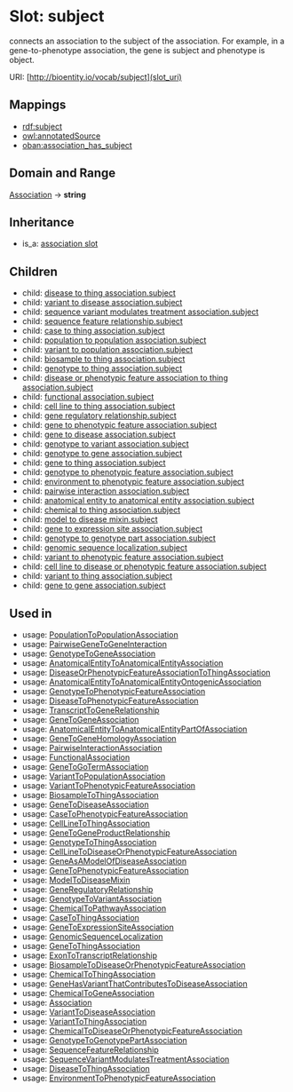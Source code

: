 # Slot: subject


connects an association to the subject of the association. For example, in a gene-to-phenotype association, the gene is subject and phenotype is object.

URI: [http://bioentity.io/vocab/subject](slot_uri)
## Mappings

 * [rdf:subject](http://purl.obolibrary.org/obo/rdf_subject)
 * [owl:annotatedSource](http://purl.obolibrary.org/obo/owl_annotatedSource)
 * [oban:association_has_subject](http://purl.obolibrary.org/obo/oban_association_has_subject)
## Domain and Range

[Association](Association.md) -> **string**
## Inheritance

 *  is_a: [association slot](association_slot.md)
## Children

 *  child: [disease to thing association.subject](disease_to_thing_association_subject.md)
 *  child: [variant to disease association.subject](variant_to_disease_association_subject.md)
 *  child: [sequence variant modulates treatment association.subject](sequence_variant_modulates_treatment_association_subject.md)
 *  child: [sequence feature relationship.subject](sequence_feature_relationship_subject.md)
 *  child: [case to thing association.subject](case_to_thing_association_subject.md)
 *  child: [population to population association.subject](population_to_population_association_subject.md)
 *  child: [variant to population association.subject](variant_to_population_association_subject.md)
 *  child: [biosample to thing association.subject](biosample_to_thing_association_subject.md)
 *  child: [genotype to thing association.subject](genotype_to_thing_association_subject.md)
 *  child: [disease or phenotypic feature association to thing association.subject](disease_or_phenotypic_feature_association_to_thing_association_subject.md)
 *  child: [functional association.subject](functional_association_subject.md)
 *  child: [cell line to thing association.subject](cell_line_to_thing_association_subject.md)
 *  child: [gene regulatory relationship.subject](gene_regulatory_relationship_subject.md)
 *  child: [gene to phenotypic feature association.subject](gene_to_phenotypic_feature_association_subject.md)
 *  child: [gene to disease association.subject](gene_to_disease_association_subject.md)
 *  child: [genotype to variant association.subject](genotype_to_variant_association_subject.md)
 *  child: [genotype to gene association.subject](genotype_to_gene_association_subject.md)
 *  child: [gene to thing association.subject](gene_to_thing_association_subject.md)
 *  child: [genotype to phenotypic feature association.subject](genotype_to_phenotypic_feature_association_subject.md)
 *  child: [environment to phenotypic feature association.subject](environment_to_phenotypic_feature_association_subject.md)
 *  child: [pairwise interaction association.subject](pairwise_interaction_association_subject.md)
 *  child: [anatomical entity to anatomical entity association.subject](anatomical_entity_to_anatomical_entity_association_subject.md)
 *  child: [chemical to thing association.subject](chemical_to_thing_association_subject.md)
 *  child: [model to disease mixin.subject](model_to_disease_mixin_subject.md)
 *  child: [gene to expression site association.subject](gene_to_expression_site_association_subject.md)
 *  child: [genotype to genotype part association.subject](genotype_to_genotype_part_association_subject.md)
 *  child: [genomic sequence localization.subject](genomic_sequence_localization_subject.md)
 *  child: [variant to phenotypic feature association.subject](variant_to_phenotypic_feature_association_subject.md)
 *  child: [cell line to disease or phenotypic feature association.subject](cell_line_to_disease_or_phenotypic_feature_association_subject.md)
 *  child: [variant to thing association.subject](variant_to_thing_association_subject.md)
 *  child: [gene to gene association.subject](gene_to_gene_association_subject.md)
## Used in

 *  usage: [PopulationToPopulationAssociation](PopulationToPopulationAssociation.md)
 *  usage: [PairwiseGeneToGeneInteraction](PairwiseGeneToGeneInteraction.md)
 *  usage: [GenotypeToGeneAssociation](GenotypeToGeneAssociation.md)
 *  usage: [AnatomicalEntityToAnatomicalEntityAssociation](AnatomicalEntityToAnatomicalEntityAssociation.md)
 *  usage: [DiseaseOrPhenotypicFeatureAssociationToThingAssociation](DiseaseOrPhenotypicFeatureAssociationToThingAssociation.md)
 *  usage: [AnatomicalEntityToAnatomicalEntityOntogenicAssociation](AnatomicalEntityToAnatomicalEntityOntogenicAssociation.md)
 *  usage: [GenotypeToPhenotypicFeatureAssociation](GenotypeToPhenotypicFeatureAssociation.md)
 *  usage: [DiseaseToPhenotypicFeatureAssociation](DiseaseToPhenotypicFeatureAssociation.md)
 *  usage: [TranscriptToGeneRelationship](TranscriptToGeneRelationship.md)
 *  usage: [GeneToGeneAssociation](GeneToGeneAssociation.md)
 *  usage: [AnatomicalEntityToAnatomicalEntityPartOfAssociation](AnatomicalEntityToAnatomicalEntityPartOfAssociation.md)
 *  usage: [GeneToGeneHomologyAssociation](GeneToGeneHomologyAssociation.md)
 *  usage: [PairwiseInteractionAssociation](PairwiseInteractionAssociation.md)
 *  usage: [FunctionalAssociation](FunctionalAssociation.md)
 *  usage: [GeneToGoTermAssociation](GeneToGoTermAssociation.md)
 *  usage: [VariantToPopulationAssociation](VariantToPopulationAssociation.md)
 *  usage: [VariantToPhenotypicFeatureAssociation](VariantToPhenotypicFeatureAssociation.md)
 *  usage: [BiosampleToThingAssociation](BiosampleToThingAssociation.md)
 *  usage: [GeneToDiseaseAssociation](GeneToDiseaseAssociation.md)
 *  usage: [CaseToPhenotypicFeatureAssociation](CaseToPhenotypicFeatureAssociation.md)
 *  usage: [CellLineToThingAssociation](CellLineToThingAssociation.md)
 *  usage: [GeneToGeneProductRelationship](GeneToGeneProductRelationship.md)
 *  usage: [GenotypeToThingAssociation](GenotypeToThingAssociation.md)
 *  usage: [CellLineToDiseaseOrPhenotypicFeatureAssociation](CellLineToDiseaseOrPhenotypicFeatureAssociation.md)
 *  usage: [GeneAsAModelOfDiseaseAssociation](GeneAsAModelOfDiseaseAssociation.md)
 *  usage: [GeneToPhenotypicFeatureAssociation](GeneToPhenotypicFeatureAssociation.md)
 *  usage: [ModelToDiseaseMixin](ModelToDiseaseMixin.md)
 *  usage: [GeneRegulatoryRelationship](GeneRegulatoryRelationship.md)
 *  usage: [GenotypeToVariantAssociation](GenotypeToVariantAssociation.md)
 *  usage: [ChemicalToPathwayAssociation](ChemicalToPathwayAssociation.md)
 *  usage: [CaseToThingAssociation](CaseToThingAssociation.md)
 *  usage: [GeneToExpressionSiteAssociation](GeneToExpressionSiteAssociation.md)
 *  usage: [GenomicSequenceLocalization](GenomicSequenceLocalization.md)
 *  usage: [GeneToThingAssociation](GeneToThingAssociation.md)
 *  usage: [ExonToTranscriptRelationship](ExonToTranscriptRelationship.md)
 *  usage: [BiosampleToDiseaseOrPhenotypicFeatureAssociation](BiosampleToDiseaseOrPhenotypicFeatureAssociation.md)
 *  usage: [ChemicalToThingAssociation](ChemicalToThingAssociation.md)
 *  usage: [GeneHasVariantThatContributesToDiseaseAssociation](GeneHasVariantThatContributesToDiseaseAssociation.md)
 *  usage: [ChemicalToGeneAssociation](ChemicalToGeneAssociation.md)
 *  usage: [Association](Association.md)
 *  usage: [VariantToDiseaseAssociation](VariantToDiseaseAssociation.md)
 *  usage: [VariantToThingAssociation](VariantToThingAssociation.md)
 *  usage: [ChemicalToDiseaseOrPhenotypicFeatureAssociation](ChemicalToDiseaseOrPhenotypicFeatureAssociation.md)
 *  usage: [GenotypeToGenotypePartAssociation](GenotypeToGenotypePartAssociation.md)
 *  usage: [SequenceFeatureRelationship](SequenceFeatureRelationship.md)
 *  usage: [SequenceVariantModulatesTreatmentAssociation](SequenceVariantModulatesTreatmentAssociation.md)
 *  usage: [DiseaseToThingAssociation](DiseaseToThingAssociation.md)
 *  usage: [EnvironmentToPhenotypicFeatureAssociation](EnvironmentToPhenotypicFeatureAssociation.md)
